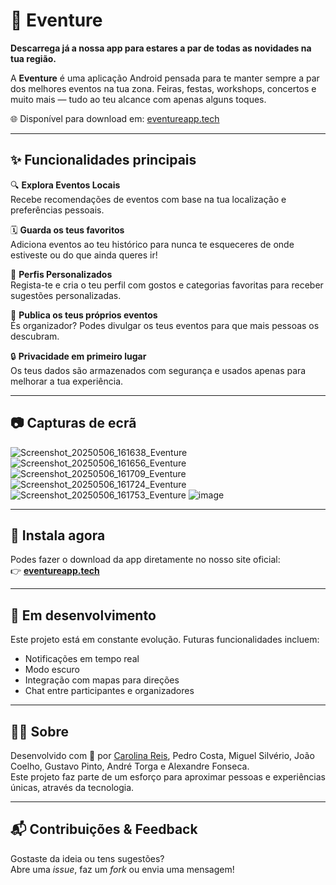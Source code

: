 # 📱 Eventure

**Descarrega já a nossa app para estares a par de todas as novidades na tua região.**

A **Eventure** é uma aplicação Android pensada para te manter sempre a par dos melhores eventos na tua zona. Feiras, festas, workshops, concertos e muito mais — tudo ao teu alcance com apenas alguns toques.

🌐 Disponível para download em: [eventureapp.tech](https://eventureapp.tech/)

---

## ✨ Funcionalidades principais

🔍 **Explora Eventos Locais**  
Recebe recomendações de eventos com base na tua localização e preferências pessoais.

🗓️ **Guarda os teus favoritos**  
Adiciona eventos ao teu histórico para nunca te esqueceres de onde estiveste ou do que ainda queres ir!

👤 **Perfis Personalizados**  
Regista-te e cria o teu perfil com gostos e categorias favoritas para receber sugestões personalizadas.

📢 **Publica os teus próprios eventos**  
És organizador? Podes divulgar os teus eventos para que mais pessoas os descubram.

🔒 **Privacidade em primeiro lugar**  
Os teus dados são armazenados com segurança e usados apenas para melhorar a tua experiência.

---

## 📷 Capturas de ecrã

![Screenshot_20250506_161638_Eventure](https://github.com/user-attachments/assets/b8431099-ec34-4efa-b9e8-2d70c36790bb)
![Screenshot_20250506_161656_Eventure](https://github.com/user-attachments/assets/ea96aeab-bbb5-4928-87c5-74d733cfd98c)
![Screenshot_20250506_161709_Eventure](https://github.com/user-attachments/assets/948df85a-92e2-4a6b-b8e1-8c75a87ce735)
![Screenshot_20250506_161724_Eventure](https://github.com/user-attachments/assets/0730ff30-04fd-4338-a48b-cf09ef942acb)
![Screenshot_20250506_161753_Eventure](https://github.com/user-attachments/assets/fce91742-8b4c-4a95-9015-04a84c20d494)
![image](https://github.com/user-attachments/assets/aeb111ac-0932-452c-af6e-38950bdec0c1)

---

## 📲 Instala agora

Podes fazer o download da app diretamente no nosso site oficial:  
👉 [**eventureapp.tech**](https://eventureapp.tech/)

---

## 🚀 Em desenvolvimento

Este projeto está em constante evolução. Futuras funcionalidades incluem:
- Notificações em tempo real
- Modo escuro
- Integração com mapas para direções
- Chat entre participantes e organizadores

---

## 👩‍💻 Sobre

Desenvolvido com 💙 por [Carolina Reis](https://github.com/luanacarolinareis), Pedro Costa, Miguel Silvério, João Coelho, Gustavo Pinto, André Torga e Alexandre Fonseca.  
Este projeto faz parte de um esforço para aproximar pessoas e experiências únicas, através da tecnologia.

---

## 📬 Contribuições & Feedback

Gostaste da ideia ou tens sugestões?  
Abre uma _issue_, faz um _fork_ ou envia uma mensagem!
